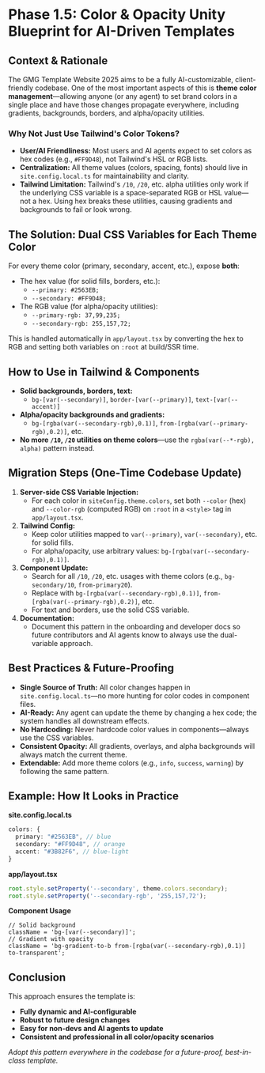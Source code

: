 # Phase 1.5: Color & Opacity Unity Blueprint for AI-Driven Templates

## Context & Rationale

The GMG Template Website 2025 aims to be a fully AI-customizable, client-friendly codebase. One of the most important aspects of this is **theme color management**—allowing anyone (or any agent) to set brand colors in a single place and have those changes propagate everywhere, including gradients, backgrounds, borders, and alpha/opacity utilities.

### Why Not Just Use Tailwind's Color Tokens?

- **User/AI Friendliness:** Most users and AI agents expect to set colors as hex codes (e.g., `#FF9D48`), not Tailwind's HSL or RGB lists.
- **Centralization:** All theme values (colors, spacing, fonts) should live in `site.config.local.ts` for maintainability and clarity.
- **Tailwind Limitation:** Tailwind's `/10`, `/20`, etc. alpha utilities only work if the underlying CSS variable is a space-separated RGB or HSL value—not a hex. Using hex breaks these utilities, causing gradients and backgrounds to fail or look wrong.

## The Solution: Dual CSS Variables for Each Theme Color

For every theme color (primary, secondary, accent, etc.), expose **both**:

- The hex value (for solid fills, borders, etc.):
  - `--primary: #2563EB;`
  - `--secondary: #FF9D48;`
- The RGB value (for alpha/opacity utilities):
  - `--primary-rgb: 37,99,235;`
  - `--secondary-rgb: 255,157,72;`

This is handled automatically in `app/layout.tsx` by converting the hex to RGB and setting both variables on `:root` at build/SSR time.

## How to Use in Tailwind & Components

- **Solid backgrounds, borders, text:**
  - `bg-[var(--secondary)]`, `border-[var(--primary)]`, `text-[var(--accent)]`
- **Alpha/opacity backgrounds and gradients:**
  - `bg-[rgba(var(--secondary-rgb),0.1)]`, `from-[rgba(var(--primary-rgb),0.2)]`, etc.
- **No more `/10`, `/20` utilities on theme colors**—use the `rgba(var(--*-rgb), alpha)` pattern instead.

## Migration Steps (One-Time Codebase Update)

1. **Server-side CSS Variable Injection:**
   - For each color in `siteConfig.theme.colors`, set both `--color` (hex) and `--color-rgb` (computed RGB) on `:root` in a `<style>` tag in `app/layout.tsx`.
2. **Tailwind Config:**
   - Keep color utilities mapped to `var(--primary)`, `var(--secondary)`, etc. for solid fills.
   - For alpha/opacity, use arbitrary values: `bg-[rgba(var(--secondary-rgb),0.1)]`.
3. **Component Update:**
   - Search for all `/10`, `/20`, etc. usages with theme colors (e.g., `bg-secondary/10`, `from-primary20`).
   - Replace with `bg-[rgba(var(--secondary-rgb),0.1)]`, `from-[rgba(var(--primary-rgb),0.2)]`, etc.
   - For text and borders, use the solid CSS variable.
4. **Documentation:**
   - Document this pattern in the onboarding and developer docs so future contributors and AI agents know to always use the dual-variable approach.

## Best Practices & Future-Proofing

- **Single Source of Truth:** All color changes happen in `site.config.local.ts`—no more hunting for color codes in component files.
- **AI-Ready:** Any agent can update the theme by changing a hex code; the system handles all downstream effects.
- **No Hardcoding:** Never hardcode color values in components—always use the CSS variables.
- **Consistent Opacity:** All gradients, overlays, and alpha backgrounds will always match the current theme.
- **Extendable:** Add more theme colors (e.g., `info`, `success`, `warning`) by following the same pattern.

## Example: How It Looks in Practice

**site.config.local.ts**

```ts
colors: {
  primary: "#2563EB", // blue
  secondary: "#FF9D48", // orange
  accent: "#3B82F6", // blue-light
}
```

**app/layout.tsx**

```ts
root.style.setProperty('--secondary', theme.colors.secondary);
root.style.setProperty('--secondary-rgb', '255,157,72');
```

**Component Usage**

```tsx
// Solid background
className = 'bg-[var(--secondary)]';
// Gradient with opacity
className = 'bg-gradient-to-b from-[rgba(var(--secondary-rgb),0.1)] to-transparent';
```

## Conclusion

This approach ensures the template is:

- **Fully dynamic and AI-configurable**
- **Robust to future design changes**
- **Easy for non-devs and AI agents to update**
- **Consistent and professional in all color/opacity scenarios**

_Adopt this pattern everywhere in the codebase for a future-proof, best-in-class template._
